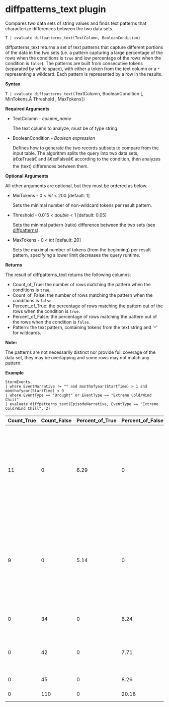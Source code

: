 # diffpatterns_text plugin

Compares two data sets of string values and finds text patterns that characterize differences between the two data sets.

<!-- csl -->
```
T | evaluate diffpatterns_text(TextColumn, BooleanCondition)
```

diffpatterns_text returns a set of text patterns that capture different portions of the data in the two sets (i.e. a pattern capturing a large percentage of the rows when the conditions is `true` and low percentage of the rows when the condition is `false`). The patterns are built from consecutive tokens (separated by white space), with either a token from the text column or a `*` representing a wildcard. Each pattern is represented by a row in the results.

**Syntax**

`T | evaluate diffpatterns_text(`TextColumn, BooleanCondition [, MinTokens,Â Threshold , MaxTokens]`)` 

**Required Arguments**

* TextColumn - *column_name*

    The text column to analyze, must be of type string.
    
* BooleanCondition - *Boolean expression*

    Defines how to generate the two records subsets to compare from the input table. The algorithm splits the query into two data sets, â€œTrueâ€ and â€œFalseâ€ according to the condition, then analyzes the (text) differences between them. 

**Optional Arguments**

All other arguments are optional, but they must be ordered as below. 

* MinTokens  - 0 < *int* < 200 [default: 1]

    Sets the minimal number of non-wildcard tokens per result pattern.

* Threshold - 0.015 < *double* < 1 [default: 0.05]

    Sets the minimal pattern (ratio) difference between the two sets (see [diffpatterns](.\diffpatternsplugin.md)).

* MaxTokens  - 0 < *int* [default: 20]

    Sets the maximal number of tokens (from the beginning) per result pattern, specifying a lower limit decreases the query runtime.

**Returns**

The result of diffpatterns_text returns the following columns:

* Count_of_True: the number of rows matching the pattern when the conditions is `true`.
* Count_of_False: the number of rows matching the pattern when the conditions is `false`.
* Percent_of_True: the percentage of rows matching the pattern out of the rows when the condition is `true`.
* Percent_of_False: the percentage of rows matching the pattern out of the rows when the condition is `false`.
* Pattern: the text pattern, containing tokens from the text string and '`*`' for wildcards. 

**Note:**

The patterns are not necessarily distinct nor provide full coverage of the data set, they may be overlapping and some rows may not match any pattern.


**Example**

<!-- csl: https://help.kusto.windows.net:443/Samples -->
```
StormEvents     
| where EventNarrative != "" and monthofyear(StartTime) > 1 and monthofyear(StartTime) < 9
| where EventType == "Drought" or EventType == "Extreme Cold/Wind Chill"
| evaluate diffpatterns_text(EpisodeNarrative, EventType == "Extreme Cold/Wind Chill", 2)
```
|Count_True|Count_False|Percent_of_True|Percent_of_False|Pattern|
|---|---|---|---|---|
|11|0|6.29|0|Winds shifting northwest in * wake * a surface trough brought heavy lake effect snowfall downwind * Lake Superior from|
|9|0|5.14|0|Canadian high pressure settled * * region * produced the coldest temperatures since February * 2006. Durations * freezing temperatures|
|0|34|0|6.24|* * * * * * * * * * * * * * * * * * West Tennessee,|
|0|42|0|7.71|* * * * * * caused * * * * * * * * across western Colorado. *|
|0|45|0|8.26|* * below normal *|
|0|110|0|20.18|Below normal *|


